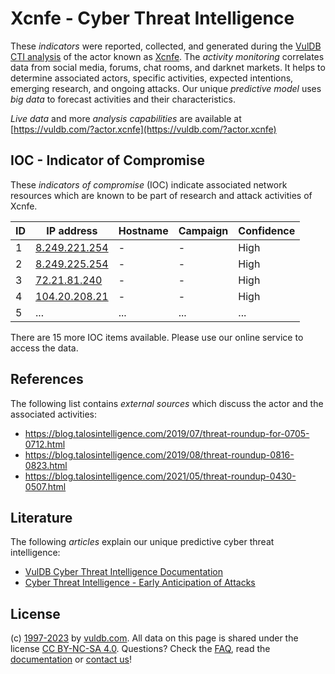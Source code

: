 # Xcnfe - Cyber Threat Intelligence

These _indicators_ were reported, collected, and generated during the [VulDB CTI analysis](https://vuldb.com/?kb.cti) of the actor known as [Xcnfe](https://vuldb.com/?actor.xcnfe). The _activity monitoring_ correlates data from social media, forums, chat rooms, and darknet markets. It helps to determine associated actors, specific activities, expected intentions, emerging research, and ongoing attacks. Our unique _predictive model_ uses _big data_ to forecast activities and their characteristics.

_Live data_ and more _analysis capabilities_ are available at [https://vuldb.com/?actor.xcnfe](https://vuldb.com/?actor.xcnfe)

## IOC - Indicator of Compromise

These _indicators of compromise_ (IOC) indicate associated network resources which are known to be part of research and attack activities of Xcnfe.

ID | IP address | Hostname | Campaign | Confidence
-- | ---------- | -------- | -------- | ----------
1 | [8.249.221.254](https://vuldb.com/?ip.8.249.221.254) | - | - | High
2 | [8.249.225.254](https://vuldb.com/?ip.8.249.225.254) | - | - | High
3 | [72.21.81.240](https://vuldb.com/?ip.72.21.81.240) | - | - | High
4 | [104.20.208.21](https://vuldb.com/?ip.104.20.208.21) | - | - | High
5 | ... | ... | ... | ...

There are 15 more IOC items available. Please use our online service to access the data.

## References

The following list contains _external sources_ which discuss the actor and the associated activities:

* https://blog.talosintelligence.com/2019/07/threat-roundup-for-0705-0712.html
* https://blog.talosintelligence.com/2019/08/threat-roundup-0816-0823.html
* https://blog.talosintelligence.com/2021/05/threat-roundup-0430-0507.html

## Literature

The following _articles_ explain our unique predictive cyber threat intelligence:

* [VulDB Cyber Threat Intelligence Documentation](https://vuldb.com/?kb.cti)
* [Cyber Threat Intelligence - Early Anticipation of Attacks](https://www.scip.ch/en/?labs.20201022)

## License

(c) [1997-2023](https://vuldb.com/?kb.changelog) by [vuldb.com](https://vuldb.com/?kb.about). All data on this page is shared under the license [CC BY-NC-SA 4.0](https://creativecommons.org/licenses/by-nc-sa/4.0/). Questions? Check the [FAQ](https://vuldb.com/?kb.faq), read the [documentation](https://vuldb.com/?kb) or [contact us](https://vuldb.com/?contact)!
